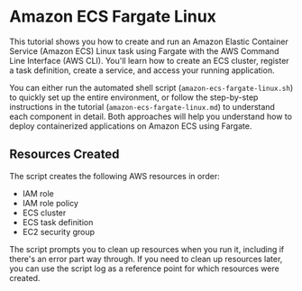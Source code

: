 # Amazon ECS Fargate Linux

This tutorial shows you how to create and run an Amazon Elastic Container Service (Amazon ECS) Linux task using Fargate with the AWS Command Line Interface (AWS CLI). You'll learn how to create an ECS cluster, register a task definition, create a service, and access your running application.

You can either run the automated shell script (`amazon-ecs-fargate-linux.sh`) to quickly set up the entire environment, or follow the step-by-step instructions in the tutorial (`amazon-ecs-fargate-linux.md`) to understand each component in detail. Both approaches will help you understand how to deploy containerized applications on Amazon ECS using Fargate.

## Resources Created

The script creates the following AWS resources in order:

- IAM role
- IAM role policy
- ECS cluster
- ECS task definition
- EC2 security group

The script prompts you to clean up resources when you run it, including if there's an error part way through. If you need to clean up resources later, you can use the script log as a reference point for which resources were created.